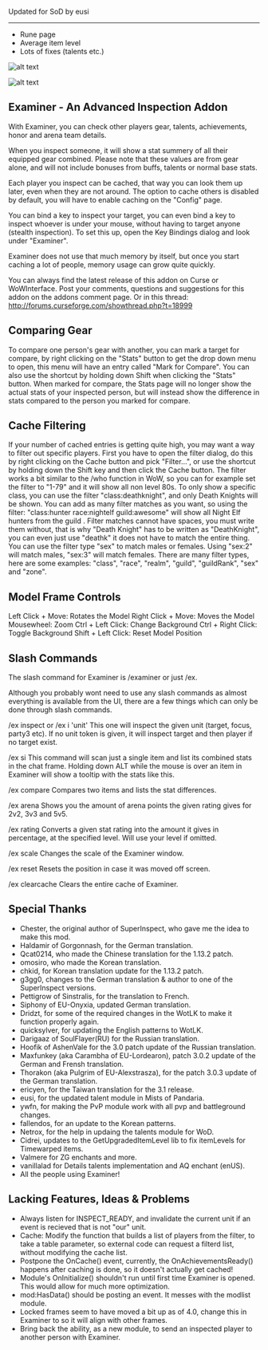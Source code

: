 Updated for SoD by eusi

---------------------------------------

* Rune page
* Average item level
* Lots of fixes (talents etc.)

![alt text](https://i.ibb.co/d0hDmcK/1.jpg)

![alt text](https://i.ibb.co/DGftBh2/2.jpg)


Examiner - An Advanced Inspection Addon
---------------------------------------
With Examiner, you can check other players gear, talents, achievements, honor and arena team details.

When you inspect someone, it will show a stat summery of all their equipped gear combined.
Please note that these values are from gear alone, and will not include bonuses from buffs, talents or normal base stats.

Each player you inspect can be cached, that way you can look them up later, even when they are not around.
The option to cache others is disabled by default, you will have to enable caching on the "Config" page.

You can bind a key to inspect your target, you can even bind a key to inspect whoever is under your mouse, without having to target anyone (stealth inspection).
To set this up, open the Key Bindings dialog and look under "Examiner".

Examiner does not use that much memory by itself, but once you start caching a lot of people, memory usage can grow quite quickly.

You can always find the latest release of this addon on Curse or WoWInterface.
Post your comments, questions and suggestions for this addon on the addons comment page.
Or in this thread: http://forums.curseforge.com/showthread.php?t=18999

Comparing Gear
--------------
To compare one person's gear with another, you can mark a target for compare, by right clicking on the "Stats" button to get the drop down menu to open,
this menu will have an entry called "Mark for Compare". You can also use the shortcut by holding down Shift when clicking the "Stats" button.
When marked for compare, the Stats page will no longer show the actual stats of your inspected person, but will instead show the difference in stats
compared to the person you marked for compare.

Cache Filtering
---------------
If your number of cached entries is getting quite high, you may want a way to filter out specific players.
First you have to open the filter dialog, do this by right clicking on the Cache button and pick "Filter...", or use the shortcut by holding down the Shift key and then click the Cache button.
The filter works a bit similar to the /who function in WoW, so you can for example set the filter to "1-79" and it will show all non level 80s.
To only show a specific class, you can use the filter "class:deathknight", and only Death Knights will be shown.
You can add as many filter matches as you want, so using the filter: "class:hunter race:nightelf guild:awesome" will show all Night Elf hunters from the guild <Awesome>.
Filter matches cannot have spaces, you must write them without, that is why "Death Knight" has to be written as "DeathKnight", you can even just use "deathk" it does not have to match the entire thing.
You can use the filter type "sex" to match males or females. Using "sex:2" will match males, "sex:3" will match females.
There are many filter types, here are some examples: "class", "race", "realm", "guild", "guildRank", "sex" and "zone".

Model Frame Controls
--------------------
Left Click + Move:		Rotates the Model
Right Click + Move:		Moves the Model
Mousewheel:				Zoom
Ctrl + Left Click:		Change Background
Ctrl + Right Click:		Toggle Background
Shift + Left Click:		Reset Model Position 

Slash Commands
--------------
The slash command for Examiner is /examiner or just /ex.

Although you probably wont need to use any slash commands as almost everything is available from the UI,
there are a few things which can only be done through slash commands.

/ex inspect <unit> or /ex i 'unit'
This one will inspect the given unit (target, focus, party3 etc). If no unit token is given, it will inspect target and then player if no target exist.

/ex si <itemLink>
This command will scan just a single item and list its combined stats in the chat frame.
Holding down ALT while the mouse is over an item in Examiner will show a tooltip with the stats like this.

/ex compare <itemLink1> <itemLink2>
Compares two items and lists the stat differences.

/ex arena <rating>
Shows you the amount of arena points the given rating gives for 2v2, 3v3 and 5v5.

/ex rating <stat> <rating> <level>
Converts a given stat rating into the amount it gives in percentage, at the specified level. Will use your level if omitted.

/ex scale <value>
Changes the scale of the Examiner window.

/ex reset
Resets the position in case it was moved off screen.

/ex clearcache
Clears the entire cache of Examiner.

Special Thanks
--------------
- Chester, the original author of SuperInspect, who gave me the idea to make this mod.
- Haldamir of Gorgonnash, for the German translation.
- Qcat0214, who made the Chinese translation for the 1.13.2 patch.
- omosiro, who made the Korean translation.
- chkid, for Korean translation update for the 1.13.2 patch.
- g3gg0, changes to the German translation & author to one of the SuperInspect versions.
- Pettigrow of Sinstralis, for the translation to French.
- Siphony of EU-Onyxia, updated German translation.
- Dridzt, for some of the required changes in the WotLK to make it function properly again.
- quicksylver, for updating the English patterns to WotLK.
- Darigaaz of SoulFlayer(RU) for the Russian translation.
- Hoofik of AshenVale for the 3.0 patch update of the Russian translation.
- Maxfunkey (aka Carambha of EU-Lordearon), patch 3.0.2 update of the German and Frensh translation.
- Thorakon (aka Pulgrim of EU-Alexstrasza), for the patch 3.0.3 update of the German translation.
- ericyen, for the Taiwan translation for the 3.1 release.
- eusi, for the updated talent module in Mists of Pandaria.
- ywfn, for making the PvP module work with all pvp and battleground changes.
- fallendos, for an update to the Korean patterns.
- Netrox, for the help in updaing the talents module for WoD.
- Cidrei, updates to the GetUpgradedItemLevel lib to fix itemLevels for Timewarped items.
- Valmere for ZG enchants and more.
- vanillalad for Details talents implementation and AQ enchant (enUS).
- All the people using Examiner!

Lacking Features, Ideas & Problems
----------------------------------
- Always listen for INSPECT_READY, and invalidate the current unit if an event is recieved that is not "our" unit.
- Cache: Modify the function that builds a list of players from the filter, to take a table parameter, so external code can request a filterd list, without modifying the cache list.
- Postpone the OnCache() event, currently, the OnAchievementsReady() happens after caching is done, so it doesn't actually get cached!
- Module's OnInitialize() shouldn't run until first time Examiner is opened. This would allow for much more optimization.
- mod:HasData() should be posting an event. It messes with the modlist module.
- Locked frames seem to have moved a bit up as of 4.0, change this in Examiner to so it will align with other frames.
- Bring back the ability, as a new module, to send an inspected player to another person with Examiner.
